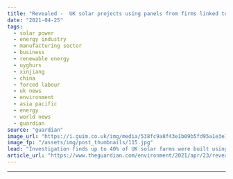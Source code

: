 ```yaml
---
title: "Revealed -  UK solar projects using panels from firms linked to Xinjiang forced labour"
date: "2021-04-25"
tags: 
  - solar power
  - energy industry
  - manufacturing sector
  - business
  - renewable energy
  - uyghurs
  - xinjiang
  - china
  - forced labour
  - uk news
  - environment
  - asia pacific
  - energy
  - world news
  - guardian
source: "guardian"
image_url: "https://i.guim.co.uk/img/media/538fc9a8f43e1b09b5fd95a1e3e17c8285c812af/0_195_3500_2101/master/3500.jpg?width=460&quality=85&auto=format&fit=max&s=fc3d0a8989a5006c3bd5571fad680e39"
image_fp: "/assets/img/post_thumbnails/115.jpg"
lead: "Investigation finds up to 40% of UK solar farms were built using panels from leading Chinese companiesSolar projects commissioned by the Ministry of Defence, the government’s Coal Authority, United Utilities and some of the UK’s biggest renewable ene..."
article_url: "https://www.theguardian.com/environment/2021/apr/23/revealed-uk-solar-projects-using-panels-from-firms-linked-to-xinjiang-forced-labour"
---
```


---

